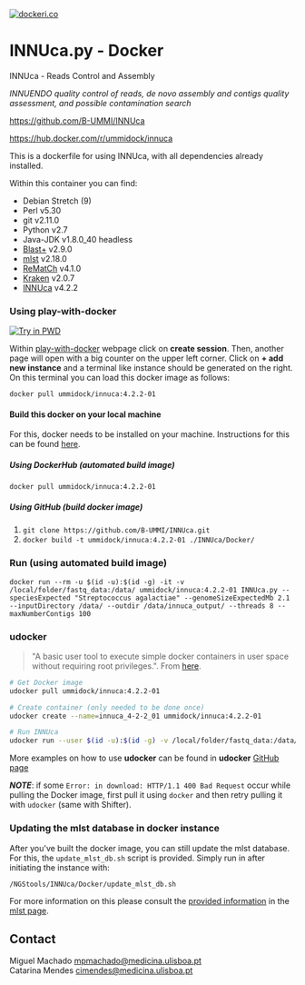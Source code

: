 [![dockeri.co](https://dockeri.co/image/ummidock/innuca)](https://hub.docker.com/r/ummidock/innuca)

# INNUca.py - Docker

INNUca - Reads Control and Assembly

*INNUENDO quality control of reads, de novo assembly and contigs quality assessment, and possible contamination search*

<https://github.com/B-UMMI/INNUca>

<https://hub.docker.com/r/ummidock/innuca>


This is a dockerfile for using INNUca, with all dependencies already installed.

Within this container you can find:
- Debian Stretch (9)
- Perl v5.30
- git v2.11.0
- Python v2.7
- Java-JDK v1.8.0_40 headless
- [Blast+](https://blast.ncbi.nlm.nih.gov/Blast.cgi) v2.9.0
- [mlst](https://github.com/tseemann/mlst) v2.18.0
- [ReMatCh](https://github.com/B-UMMI/ReMatCh) v4.1.0
- [Kraken](https://ccb.jhu.edu/software/kraken/) v2.0.7
- [INNUca](https://github.com/B-UMMI/INNUca) v4.2.2



### Using play-with-docker
[![Try in PWD](https://cdn.rawgit.com/play-with-docker/stacks/cff22438/assets/images/button.png)](http://labs.play-with-docker.com/)

Within [play-with-docker](http://labs.play-with-docker.com/) webpage click on **create session**. Then, another page
will open with a big counter on the upper left corner. Click on **+ add new instance** and a terminal like instance should be generated on the right. On
this terminal you can load this docker image as follows:

`docker pull ummidock/innuca:4.2.2-01`

#### Build this docker on your local machine

For this, docker needs to be installed on your machine. Instructions for this can be found [here](https://docs.docker.com/engine/installation/).

##### Using DockerHub (automated build image)

`docker pull ummidock/innuca:4.2.2-01`

##### Using GitHub (build docker image)

1) `git clone https://github.com/B-UMMI/INNUca.git`  
2) `docker build -t ummidock/innuca:4.2.2-01 ./INNUca/Docker/`

### Run (using automated build image)
    docker run --rm -u $(id -u):$(id -g) -it -v /local/folder/fastq_data:/data/ ummidock/innuca:4.2.2-01 INNUca.py --speciesExpected "Streptococcus agalactiae" --genomeSizeExpectedMb 2.1 --inputDirectory /data/ --outdir /data/innuca_output/ --threads 8 --maxNumberContigs 100

### udocker

> "A basic user tool to execute simple docker containers in user space without requiring root privileges.". From [here](https://github.com/indigo-dc/udocker).

```bash
# Get Docker image
udocker pull ummidock/innuca:4.2.2-01

# Create container (only needed to be done once)
udocker create --name=innuca_4-2-2_01 ummidock/innuca:4.2.2-01

# Run INNUca
udocker run --user $(id -u):$(id -g) -v /local/folder/fastq_data:/data/ innuca_4-2-2_01 INNUca.py --speciesExpected "Streptococcus agalactiae" --genomeSizeExpectedMb 2.1 --inputDirectory /data/ --outdir /data/innuca_output/ --threads 8 --maxNumberContigs 100
```
More examples on how to use **udocker** can be found in **udocker** [GitHub page](https://github.com/indigo-dc/udocker)  
  
*__NOTE__*: if some `Error: in download: HTTP/1.1 400 Bad Request` occur while pulling the Docker image, first pull it using `docker` and then retry pulling it with `udocker` (same with Shifter).

### Updating the mlst database in docker instance

After you've built the docker image, you can still update the mlst database. For this, the `update_mlst_db.sh` script is provided. Simply run in after initiating the instance with:

`/NGStools/INNUca/Docker/update_mlst_db.sh`

For more information on this please consult the [provided information](https://github.com/tseemann/mlst#updating-the-database) in the [mlst page](https://github.com/tseemann/mlst).

Contact
-------
Miguel Machado <mpmachado@medicina.ulisboa.pt>  
Catarina Mendes
<cimendes@medicina.ulisboa.pt>
